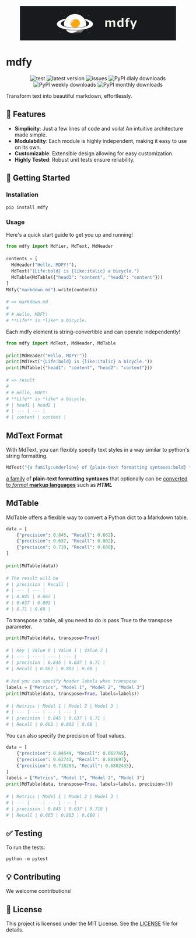 <p align="center">
  <br/>
  <br/>
  <picture>
    <img alt="mdfy teaser" src="https://raw.githubusercontent.com/argonism/mdfy/main/teaser.png" style="max-width: 85%;">
  </picture>
</p>

# mdfy

<p align="center">
    <img alt="test" src="https://img.shields.io/github/actions/workflow/status/argonism/mdfy/test_for_pr.yml?logo=pytest&label=test&color=green">
    <img alt="latest version" src="https://img.shields.io/github/v/tag/argonism/mdfy?logo=pypi&logoColor=white&label=latest%20version">
    <img alt="issues" src="https://img.shields.io/github/issues/argonism/mdfy">
    <img alt="PyPI dialy downloads" src="https://img.shields.io/pypi/dd/mdfy">
    <img alt="PyPI weekly downloads" src="https://img.shields.io/pypi/dw/mdfy">
    <img alt="PyPI monthly downloads" src="https://img.shields.io/pypi/dm/mdfy">

</p>
Transform text into beautiful markdown, effortlessly.

<!-- <p align="center">
  <img src="path_to_your_project_logo_or_image" alt="MDFY Logo" width="400">
</p> -->

## 🌟 Features

- **Simplicity**: Just a few lines of code and voila! An intuitive architecture made simple.
- **Modulability**: Each module is highly independent, making it easy to use on its own.
- **Customizable**: Extensible design allowing for easy customization.
- **Highly Tested**: Robust unit tests ensure reliability.

## 🚀 Getting Started

### Installation

```shell
pip install mdfy
```

### Usage

Here's a quick start guide to get you up and running!

```python
from mdfy import Mdfier, MdText, MdHeader

contents = [
  MdHeader("Hello, MDFY!"),
  MdText("{Life:bold} is {like:italic} a bicycle.")
  MdTable(MdTable({"head1": "content", "head2": "content"}))
]
Mdfy("markdown.md").write(contents)

# => markdown.md
#
# # Hello, MDFY!
# **Life** is *like* a bicycle.
```

Each mdfy element is string-convertible and can operate independently!

```python
from mdfy import MdText, MdHeader, MdTable

print(MdHeader("Hello, MDFY!"))
print(MdText("{Life:bold} is {like:italic} a bicycle."))
print(MdTable({"head1": "content", "head2": "content"}))

# => result
#
# # Hello, MDFY!
# **Life** is *like* a bicycle.
# | head1 | head2 |
# | --- | --- |
# | content | content |
```

## MdText Format

With MdText, you can flexibly specify text styles in a way similar to python's string formatting.

```python
MdText("{a family:underline} of {plain-text formatting syntaxes:bold} that optionally can be {converted to {formal:italic} {markup languages:bold}:underline} such as {HTML:strong}")
```

<u>a family</u> of **plain-text formatting syntaxes** that optionally can be <u>converted to _formal_ **markup languages**</u> such as **_HTML_**

## MdTable

MdTable offers a flexible way to convert a Python dict to a Markdown table.

```python
data = [
    {"precision": 0.845, "Recall": 0.662},
    {"precision": 0.637, "Recall": 0.802},
    {"precision": 0.710, "Recall": 0.680},
]

print(MdTable(data))

# The result will be
# | precision | Recall |
# | --- | --- |
# | 0.845 | 0.662 |
# | 0.637 | 0.802 |
# | 0.71 | 0.68 |
```

To transpose a table, all you need to do is pass True to the transpose parameter.

```python
print(MdTable(data, transpose=True))

# | Key | Value 0 | Value 1 | Value 2 |
# | --- | --- | --- | --- |
# | precision | 0.845 | 0.637 | 0.71 |
# | Recall | 0.662 | 0.802 | 0.68 |

# And you can specify header labels when transpose
labels = ["Metrics", "Model 1", "Model 2", "Model 3"]
print(MdTable(data, transpose=True, labels=labels))

# | Metrics | Model 1 | Model 2 | Model 3 |
# | --- | --- | --- | --- |
# | precision | 0.845 | 0.637 | 0.71 |
# | Recall | 0.662 | 0.802 | 0.68 |
```

You can also specify the precision of float values.

```python
data = [
    {"precision": 0.84544, "Recall": 0.662765},
    {"precision": 0.63743, "Recall": 0.802697},
    {"precision": 0.718203, "Recall": 0.6802435},
]
labels = ["Metrics", "Model 1", "Model 2", "Model 3"]
print(MdTable(data, transpose=True, labels=labels, precision=3))

# | Metrics | Model 1 | Model 2 | Model 3 |
# | --- | --- | --- | --- |
# | precision | 0.845 | 0.637 | 0.718 |
# | Recall | 0.663 | 0.803 | 0.680 |
```

## ✅ Testing

To run the tests:

```shell
python -m pytest
```

## 💡 Contributing

We welcome contributions!

## 📜 License

This project is licensed under the MIT License. See the [LICENSE](LICENSE) file for details.
